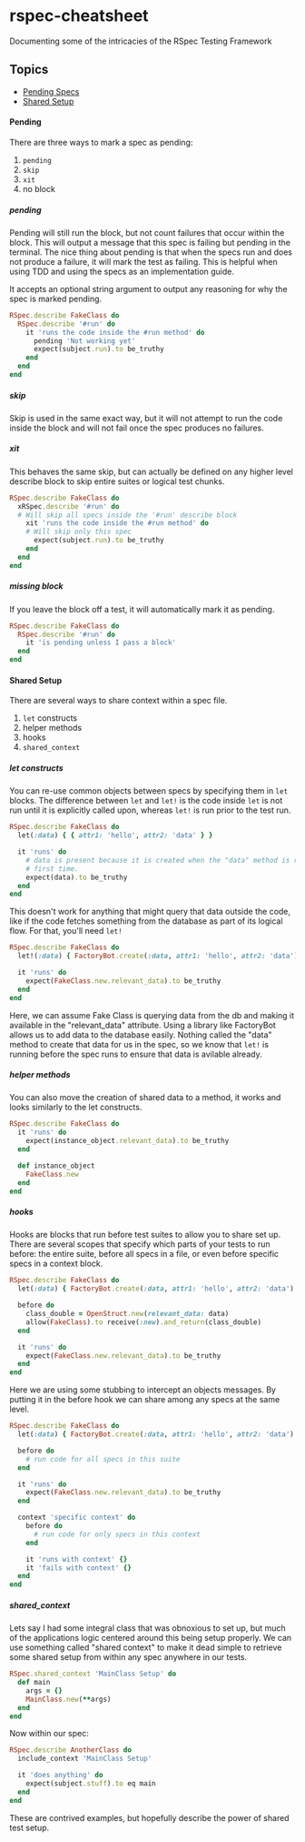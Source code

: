 # rspec-cheatsheet

Documenting some of the intricacies of the RSpec Testing Framework

## Topics

- [Pending Specs](#pending)
- [Shared Setup](#shared-setup)

#### Pending

There are three ways to mark a spec as pending:

1. `pending`
1. `skip`
1. `xit`
1. no block

##### pending

Pending will still run the block, but not count failures that occur within the block.
This will output a message that this spec is failing but pending in the terminal.
The nice thing about pending is that when the specs run and does not produce a
failure, it will mark the test as failing. This is helpful when using TDD and using
the specs as an implementation guide.

It accepts an optional string argument to output any reasoning for why the spec
is marked pending.

```ruby
RSpec.describe FakeClass do
  RSpec.describe '#run' do
    it 'runs the code inside the #run method' do
      pending 'Not working yet'
      expect(subject.run).to be_truthy
    end
  end
end
```

##### skip

Skip is used in the same exact way, but it will not attempt to run the code inside
the block and will not fail once the spec produces no failures.

##### xit

This behaves the same skip, but can actually be defined on any higher level
describe block to skip entire suites or logical test chunks.

```ruby
RSpec.describe FakeClass do
  xRSpec.describe '#run' do
  # Will skip all specs inside the '#run' describe block
    xit 'runs the code inside the #run method' do
    # Will skip only this spec
      expect(subject.run).to be_truthy
    end
  end
end
```

##### missing block

If you leave the block off a test, it will automatically mark it as pending.

```ruby
RSpec.describe FakeClass do
  RSpec.describe '#run' do
    it 'is pending unless I pass a block'
  end
end
```

#### Shared Setup

There are several ways to share context within a spec file.

1. `let` constructs
1. helper methods
1. hooks
1. `shared_context`

##### let constructs

You can re-use common objects between specs by specifying them in `let` blocks.
The difference between `let` and `let!` is the code inside `let` is not run until
it is explicitly called upon, whereas `let!` is run prior to the test run.

```ruby
RSpec.describe FakeClass do
  let(:data) { { attr1: 'hello', attr2: 'data' } }

  it 'runs' do
    # data is present because it is created when the "data" method is run the
    # first time.
    expect(data).to be_truthy
  end
end
```

This doesn't work for anything that might query that data outside the code, like
if the code fetches something from the database as part of its logical flow. For
that, you'll need `let!`

```ruby
RSpec.describe FakeClass do
  let!(:data) { FactoryBot.create(:data, attr1: 'hello', attr2: 'data') }

  it 'runs' do
    expect(FakeClass.new.relevant_data).to be_truthy
  end
end
```

Here, we can assume Fake Class is querying data from the db and making it
available in the "relevant_data" attribute. Using a library like FactoryBot
allows us to add data to the database easily. Nothing called the "data" method to
create that data for us in the spec, so we know that `let!` is running before the
spec runs to ensure that data is avilable already.

##### helper methods

You can also move the creation of shared data to a method, it works and looks
similarly to the let constructs.

```ruby
RSpec.describe FakeClass do
  it 'runs' do
    expect(instance_object.relevant_data).to be_truthy
  end

  def instance_object
    FakeClass.new
  end
end
```

##### hooks

Hooks are blocks that run before test suites to allow you to share set up. There
are several scopes that specify which parts of your tests to run before: the
entire suite, before all specs in a file, or even before specific specs in a
context block.

```ruby
RSpec.describe FakeClass do
  let(:data) { FactoryBot.create(:data, attr1: 'hello', attr2: 'data') }

  before do
    class_double = OpenStruct.new(relevant_data: data)
    allow(FakeClass).to receive(:new).and_return(class_double)
  end

  it 'runs' do
    expect(FakeClass.new.relevant_data).to be_truthy
  end
end
```

Here we are using some stubbing to intercept an objects messages. By putting it
in the before hook we can share among any specs at the same level.

```ruby
RSpec.describe FakeClass do
  let(:data) { FactoryBot.create(:data, attr1: 'hello', attr2: 'data') }

  before do
    # run code for all specs in this suite
  end

  it 'runs' do
    expect(FakeClass.new.relevant_data).to be_truthy
  end

  context 'specific context' do
    before do
      # run code for only specs in this context
    end

    it 'runs with context' {}
    it 'fails with context' {}
  end
end
```

##### shared_context

Lets say I had some integral class that was obnoxious to set up, but much of
the applications logic centered around this being setup properly. We can use
something called "shared context" to make it dead simple to retrieve some shared
setup from within any spec anywhere in our tests.

```ruby
RSpec.shared_context 'MainClass Setup' do
  def main
    args = {}
    MainClass.new(**args)
  end
end
```

Now within our spec:

```ruby
RSpec.describe AnotherClass do
  include_context 'MainClass Setup'

  it 'does anything' do
    expect(subject.stuff).to eq main
  end
end
```

These are contrived examples, but hopefully describe the power of shared test setup.

